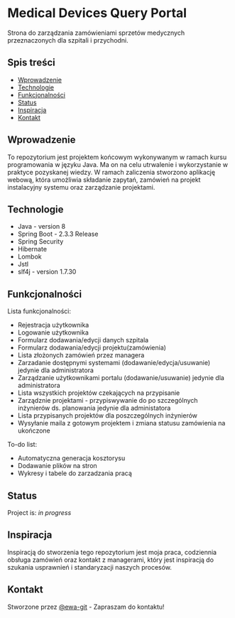 # Medical Devices Query Portal
 Strona do zarządzania zamówieniami sprzetów medycznych przeznaczonych dla szpitali i przychodni. 

## Spis treści
* [Wprowadzenie](#wprowadzenie)
* [Technologie](#technologie)
* [Funkcjonalności](#funkcjonalności)
* [Status](#status)
* [Inspiracja](#inspiracja)
* [Kontakt](#kontakt)

## Wprowadzenie
To repozytorium jest projektem końcowym wykonywanym w ramach kursu programowania w języku Java. Ma on na celu 
utrwalenie i wykorzystanie w praktyce pozyskanej wiedzy. W ramach zaliczenia stworzono aplikację webową, która umożliwia
składanie zapytań, zamówień na projekt instalacyjny systemu oraz zarządzanie projektami. 

## Technologie
* Java - version 8
* Spring Boot - 2.3.3 Release
* Spring Security
* Hibernate
* Lombok
* Jstl
* slf4j - version 1.7.30

## Funkcjonalności
Lista funkcjonalności:
* Rejestracja użytkownika
* Logowanie użytkownika
* Formularz dodawania/edycji danych szpitala
* Formularz dodawania/edycji projektu(zamówienia)
* Lista złożonych zamówień przez managera
* Zarzadanie dostępnymi systemami (dodawanie/edycja/usuwanie) jedynie dla administratora
* Zarządzanie użytkownikami portalu (dodawanie/usuwanie) jedynie dla administratora
* Lista wszystkich projektów czekających na przypisanie
* Zarządznie projektami - przypiswywanie do po szczególnych inżynierów ds. planowania jedynie dla administatora
* Lista przypisanych projektów dla poszczególnych inżynierów
* Wysyłanie maila z gotowym projektem i zmiana statusu zamówienia na ukończone

To-do list:
* Automatyczna generacja kosztorysu
* Dodawanie plików na stron
* Wykresy i tabele do zarzadzania pracą

## Status
Project is: _in progress_

## Inspiracja
Inspiracją do stworzenia tego repozytorium jest moja praca, codziennia obsługa zamówień oraz kontakt z managerami, 
który jest inspiracją do szukania usprawnień i standaryzacji naszych procesów.

## Kontakt
Stworzone przez [@ewa-git](ewa.gitit@gmail.com) - Zapraszam do kontaktu!
